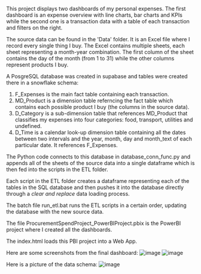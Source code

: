 This project displays two dashboards of my personal expenses. 
The first dashboard is an expense overview with line charts, bar charts and KPIs while the second one is a transaction data with a table of each transaction and filters on the right.

The source data can be found in the 'Data' folder. It is an Excel file where I record every single thing I buy. 
The Excel contains multiple sheets, each sheet representing a month-year combination. The first column of the sheet contains the day of the month (from 1 to 31) while the other columns represent products I buy.

A PosgreSQL database was created in supabase and tables were created there in a snowflake schema:
1. F_Expenses is the main fact table containing each transaction.
2. MD_Product is a dimension table referncing the fact table which contains each possible product I buy (the columns in the source data).
3. D_Category is a sub-dimension table that references MD_Product that classifies my expenses into four categories: food, transport, utilities and undefined.
4. D_Time is a calendar look-up dimension table containing all the dates between two intervals and the year, month, day and month_text of each particular date. It references F_Expenses.

The Python code connects to this database in database_conn_func.py and appends all of the sheets of the source data into a single dataframe which is then fed into the scripts in the ETL folder.

Each script in the ETL folder creates a dataframe representing each of the tables in the SQL database and then pushes it into the database directly through a _clear and replace_ data loading process.

The batch file run_etl.bat runs the ETL scripts in a certain order, updating the database with the new source data.

The file ProcurementSpendProject_PowerBIProject.pbix is the PowerBI project where I created all the dashboards.

The index.html loads this PBI project into a Web App.

Here are some screenshots from the final dashboard:
![image](https://github.com/user-attachments/assets/6500b205-1d6e-41f5-9aba-849490ccf3a8)
![image](https://github.com/user-attachments/assets/81eb41f9-52ca-4d46-8dfe-1614a885a6f3)

Here is a picture of the data schema:
![image](https://github.com/user-attachments/assets/1ca1e4de-1ea2-4cd8-b8f3-3278b7427387)
